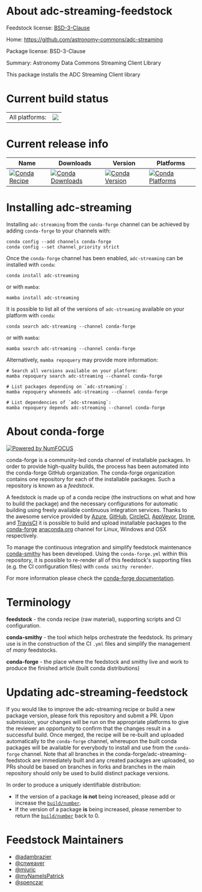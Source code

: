 About adc-streaming-feedstock
=============================

Feedstock license: [BSD-3-Clause](https://github.com/conda-forge/adc-streaming-feedstock/blob/main/LICENSE.txt)

Home: https://github.com/astronomy-commons/adc-streaming

Package license: BSD-3-Clause

Summary: Astronomy Data Commons Streaming Client Library

This package installs the ADC Streaming Client library


Current build status
====================


<table><tr><td>All platforms:</td>
    <td>
      <a href="https://dev.azure.com/conda-forge/feedstock-builds/_build/latest?definitionId=14070&branchName=main">
        <img src="https://dev.azure.com/conda-forge/feedstock-builds/_apis/build/status/adc-streaming-feedstock?branchName=main">
      </a>
    </td>
  </tr>
</table>

Current release info
====================

| Name | Downloads | Version | Platforms |
| --- | --- | --- | --- |
| [![Conda Recipe](https://img.shields.io/badge/recipe-adc--streaming-green.svg)](https://anaconda.org/conda-forge/adc-streaming) | [![Conda Downloads](https://img.shields.io/conda/dn/conda-forge/adc-streaming.svg)](https://anaconda.org/conda-forge/adc-streaming) | [![Conda Version](https://img.shields.io/conda/vn/conda-forge/adc-streaming.svg)](https://anaconda.org/conda-forge/adc-streaming) | [![Conda Platforms](https://img.shields.io/conda/pn/conda-forge/adc-streaming.svg)](https://anaconda.org/conda-forge/adc-streaming) |

Installing adc-streaming
========================

Installing `adc-streaming` from the `conda-forge` channel can be achieved by adding `conda-forge` to your channels with:

```
conda config --add channels conda-forge
conda config --set channel_priority strict
```

Once the `conda-forge` channel has been enabled, `adc-streaming` can be installed with `conda`:

```
conda install adc-streaming
```

or with `mamba`:

```
mamba install adc-streaming
```

It is possible to list all of the versions of `adc-streaming` available on your platform with `conda`:

```
conda search adc-streaming --channel conda-forge
```

or with `mamba`:

```
mamba search adc-streaming --channel conda-forge
```

Alternatively, `mamba repoquery` may provide more information:

```
# Search all versions available on your platform:
mamba repoquery search adc-streaming --channel conda-forge

# List packages depending on `adc-streaming`:
mamba repoquery whoneeds adc-streaming --channel conda-forge

# List dependencies of `adc-streaming`:
mamba repoquery depends adc-streaming --channel conda-forge
```


About conda-forge
=================

[![Powered by
NumFOCUS](https://img.shields.io/badge/powered%20by-NumFOCUS-orange.svg?style=flat&colorA=E1523D&colorB=007D8A)](https://numfocus.org)

conda-forge is a community-led conda channel of installable packages.
In order to provide high-quality builds, the process has been automated into the
conda-forge GitHub organization. The conda-forge organization contains one repository
for each of the installable packages. Such a repository is known as a *feedstock*.

A feedstock is made up of a conda recipe (the instructions on what and how to build
the package) and the necessary configurations for automatic building using freely
available continuous integration services. Thanks to the awesome service provided by
[Azure](https://azure.microsoft.com/en-us/services/devops/), [GitHub](https://github.com/),
[CircleCI](https://circleci.com/), [AppVeyor](https://www.appveyor.com/),
[Drone](https://cloud.drone.io/welcome), and [TravisCI](https://travis-ci.com/)
it is possible to build and upload installable packages to the
[conda-forge](https://anaconda.org/conda-forge) [anaconda.org](https://anaconda.org/)
channel for Linux, Windows and OSX respectively.

To manage the continuous integration and simplify feedstock maintenance
[conda-smithy](https://github.com/conda-forge/conda-smithy) has been developed.
Using the ``conda-forge.yml`` within this repository, it is possible to re-render all of
this feedstock's supporting files (e.g. the CI configuration files) with ``conda smithy rerender``.

For more information please check the [conda-forge documentation](https://conda-forge.org/docs/).

Terminology
===========

**feedstock** - the conda recipe (raw material), supporting scripts and CI configuration.

**conda-smithy** - the tool which helps orchestrate the feedstock.
                   Its primary use is in the construction of the CI ``.yml`` files
                   and simplify the management of *many* feedstocks.

**conda-forge** - the place where the feedstock and smithy live and work to
                  produce the finished article (built conda distributions)


Updating adc-streaming-feedstock
================================

If you would like to improve the adc-streaming recipe or build a new
package version, please fork this repository and submit a PR. Upon submission,
your changes will be run on the appropriate platforms to give the reviewer an
opportunity to confirm that the changes result in a successful build. Once
merged, the recipe will be re-built and uploaded automatically to the
`conda-forge` channel, whereupon the built conda packages will be available for
everybody to install and use from the `conda-forge` channel.
Note that all branches in the conda-forge/adc-streaming-feedstock are
immediately built and any created packages are uploaded, so PRs should be based
on branches in forks and branches in the main repository should only be used to
build distinct package versions.

In order to produce a uniquely identifiable distribution:
 * If the version of a package **is not** being increased, please add or increase
   the [``build/number``](https://docs.conda.io/projects/conda-build/en/latest/resources/define-metadata.html#build-number-and-string).
 * If the version of a package **is** being increased, please remember to return
   the [``build/number``](https://docs.conda.io/projects/conda-build/en/latest/resources/define-metadata.html#build-number-and-string)
   back to 0.

Feedstock Maintainers
=====================

* [@adambrazier](https://github.com/adambrazier/)
* [@cnweaver](https://github.com/cnweaver/)
* [@mjuric](https://github.com/mjuric/)
* [@myNameIsPatrick](https://github.com/myNameIsPatrick/)
* [@spenczar](https://github.com/spenczar/)

